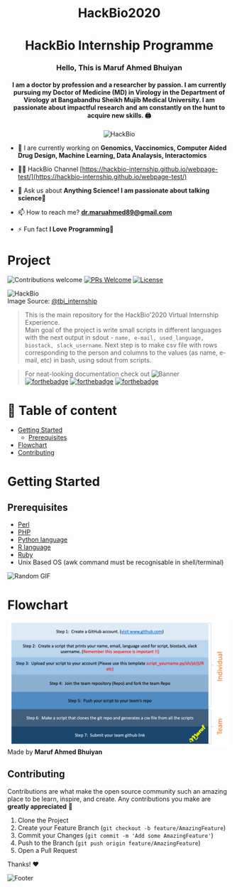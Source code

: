 <h1 align="center"> HackBio2020 </h1>
<h1 align="center"> HackBio Internship Programme </h1>
<h3 align="center"> Hello, This is Maruf Ahmed Bhuiyan </h3>
<h4 align="center"> I am a doctor by profession and a researcher by passion. I am currently pursuing my Doctor of Medicine (MD) in Virology in the Department of Virology at Bangabandhu Sheikh Mujib Medical University. I am passionate about impactful research and am constantly on the hunt to acquire new skills. 🖨️</h4>

<p align="center"> <img src="https://komarev.com/ghpvc/?username=maruf-ahmed-bhuiyan" alt="HackBio"/> </p>


- 🔭 I are currently working on **Genomics, Vaccinomics, Computer Aided Drug Design, Machine Learning, Data Analaysis, Interactomics**

- 👨‍💻 HackBio Channel [https://hackbio-internship.github.io/webpage-test/](https://hackbio-internship.github.io/webpage-test/)

- 💬 Ask us about **Anything Science! I am passionate about talking science🔬**

- 📫 How to reach me? **dr.maruahmed89@gmail.com**

- ⚡ Fun fact **I Love Programming🤗**

<p align="center">
 
</p>

# Project

![Contributions welcome](https://img.shields.io/badge/contributions-welcome-orange.svg)
[![PRs Welcome](https://img.shields.io/badge/PRs-welcome-green.svg?style=flat)](http://makeapullrequest.com)
[![License](https://img.shields.io/badge/License-MIT-blue.svg)](https://opensource.org/licenses/MIT)

 
![HackBio](https://pbs.twimg.com/profile_banners/1231617259086413825/1592775608/600x200) <br>
Image Source: [@tbi_internship](https://twitter.com/tbi_internship)

> This is the main repository for the HackBio'2020 Virtual Internship Experience. <br>
Main goal of the project is write small scripts in different languages with the next output in sdout - `name, e-mail, used_language, biostack, slack_username`. Next step is to make csv file with rows corresponding to the person and columns to the values (as name, e-mail, etc) in bash, using sdout from scripts. <br>

> For neat-looking documentation check out
![Banner](https://github.com/navendu-pottekkat/awesome-readme/blob/master/header.png)<br>
[![forthebadge](https://forthebadge.com/images/badges/built-with-science.svg)](https://forthebadge.com)
[![forthebadge](https://forthebadge.com/images/badges/powered-by-electricity.svg)](https://forthebadge.com)
[![forthebadge](https://forthebadge.com/images/badges/makes-people-smile.svg)](https://forthebadge.com)


# 🚩 Table of content
- [Getting Started](#getting-started)
  * [Prerequisites](#prerequisites)
- [Flowchart](#flowchart)
- [Contributing](#Contributing)

# Getting Started
## Prerequisites 
- [Perl](https://www.perl.org/get.html)
- [PHP](https://www.php.net/)
- [Python language](https://www.python.org/)
- [R language](https://www.r-project.org/)
- [Ruby](https://www.ruby-lang.org/en/)
- Unix Based OS (awk command must be recognisable in shell/terminal)

![Random GIF](https://media.giphy.com/media/ZVik7pBtu9dNS/giphy.gif)

# Flowchart

![WorkFlow_HackBio](https://github.com/maruf-ahmed-bhuiyan/HackBio2020/blob/master/Workflow.png) <br>
Made by **Maruf Ahmed Bhuiyan**

## Contributing

Contributions are what make the open source community such an amazing place to be learn, inspire, and create. Any contributions you make are **greatly appreciated** 🎉

1. Clone the Project
2. Create your Feature Branch (`git checkout -b feature/AmazingFeature`)
3. Commit your Changes (`git commit -m 'Add some AmazingFeature'`)
4. Push to the Branch (`git push origin feature/AmazingFeature`)
5. Open a Pull Request

Thanks! ❤️

![Footer](https://github.com/navendu-pottekkat/awesome-readme/blob/master/fooooooter.png)
